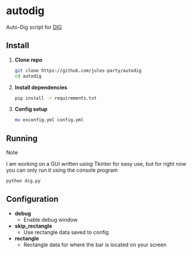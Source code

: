 # autodig
<p align "center">
   Auto-Dig script for <a href="https://www.roblox.com/games/126244816328678/DIG">DIG</a>
</p>


## Install
1. **Clone repo**
    ```sh
    git clone https://github.com/jules-party/autodig
    cd autodig
    ```
2. **Install dependencies**
    ```sh
    pip install -r requirements.txt
    ```

3. **Config setup**
    ```sh
    mv exconfig.yml config.yml
    ```

## Running
> [!NOTE]
> I am working on a GUI written using Tkinter for easy use, but for right now you can only run it using the console program

```sh
python dig.py
```

## Configuration
* **debug**
    - Enable debug window
* **skip_rectangle**
    - Use rectangle data saved to config
* **rectangle**
    - Rectangle data for where the bar is located on your screen
